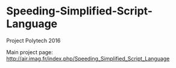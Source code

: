 # Speeding-Simplified-Script-Language
Project Polytech 2016

Main project page:
http://air.imag.fr/index.php/Speeding_Simplified_Script_Language
